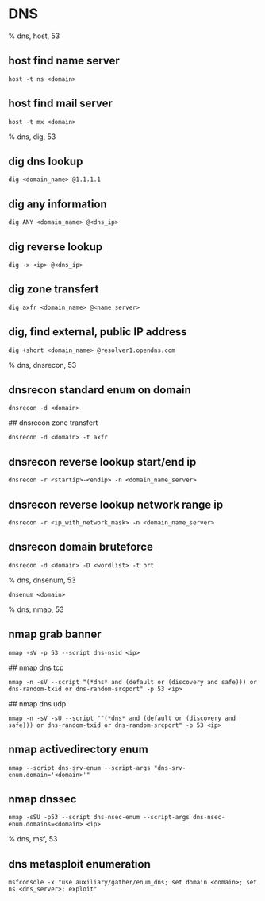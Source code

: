 # DNS

% dns, host, 53

## host find name server
```
host -t ns <domain>
```

## host find mail server
```
host -t mx <domain>
```

% dns, dig, 53

## dig dns lookup
```
dig <domain_name> @1.1.1.1
```

## dig any information
```
dig ANY <domain_name> @<dns_ip>
```

## dig reverse lookup
```
dig -x <ip> @<dns_ip>
```

## dig zone transfert
```
dig axfr <domain_name> @<name_server>
```

## dig, find external, public IP address
```
dig +short <domain_name> @resolver1.opendns.com
```

% dns, dnsrecon, 53

## dnsrecon standard enum on domain
```
dnsrecon -d <domain>
```

## dnsrecon zone transfert
```
dnsrecon -d <domain> -t axfr
```

## dnsrecon reverse lookup start/end ip
```
dnsrecon -r <startip>-<endip> -n <domain_name_server>
```

## dnsrecon reverse lookup network range ip
```
dnsrecon -r <ip_with_network_mask> -n <domain_name_server>
```

## dnsrecon domain bruteforce
```
dnsrecon -d <domain> -D <wordlist> -t brt
```

% dns, dnsenum, 53
```
dnsenum <domain>
```

% dns, nmap, 53

## nmap grab banner
```
nmap -sV -p 53 --script dns-nsid <ip>
```

## nmap dns tcp
```
nmap -n -sV --script "(*dns* and (default or (discovery and safe))) or dns-random-txid or dns-random-srcport" -p 53 <ip>
``` 

## nmap dns udp
```
nmap -n -sV -sU --script ""(*dns* and (default or (discovery and safe))) or dns-random-txid or dns-random-srcport" -p 53 <ip>
``` 

## nmap activedirectory enum
```
nmap --script dns-srv-enum --script-args "dns-srv-enum.domain='<domain>'"
```

## nmap dnssec 
```
nmap -sSU -p53 --script dns-nsec-enum --script-args dns-nsec-enum.domains=<domain> <ip>
```

% dns, msf, 53

## dns metasploit enumeration
```
msfconsole -x "use auxiliary/gather/enum_dns; set domain <domain>; set ns <dns_server>; exploit"
```
